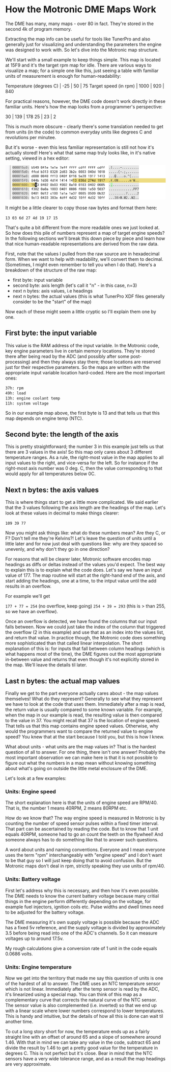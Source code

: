 # How the Motronic DME Maps Work
The DME has many, many maps - over 80 in fact. They're stored in the second 4k of program memory. 

Extracting the map info can be useful for tools like TunerPro and also generally just for visualizing and understanding the parameters the engine was designed to work with. So let's dive into the Motronic map structure. 

We'll start with a small example to keep things simple. This map is located at 15F9 and it's the target rpm map for idle. There are various ways to visualize a map; for a simple one like this, just seeing a table with familiar units of measurement is enough for human-readability:

Temperature (degrees C) | -25 | 50 | 75
Target speed (in rpm) | 1000 | 920 | 840

For practical reasons, however, the DME code doesn't work directly in these familiar units. Here's how the map looks from a programmer's perspective:

30 | 139 | 178
25 | 23 | 2

This is much more obscure - clearly there's some translation needed to get from units (in the code) to common everyday units like degrees C and revolutions per minutee. 

But it's worse - even this less familiar representation is still not how it's actually stored! Here's what that same map truly looks like, in it's native setting, viewed in a hex editor:


![](images/dme_map_reading/idle_target_map_1.png)


It might be a little clearer to copy those raw bytes and format them here:

`13 03 6d 27 4d 19 17 15`

That's quite a bit different from the more readable ones we just looked at. So how does this pile of numbers represent a map of target engine speeds? In the following sections we'll break this down piece by piece and learn how that nice human-readable representations are derived from the raw data. 

First, note that the values I pulled from the raw source are in hexadecimal form. When we want to help with readability, we'll convert them to decimal. (Sometimes, I might even remember to tell you when I do that). Here's a breakdown of the structure of the raw map:

* first byte: input variable 
* second byte: axis length (let's call it "n" - in this case, n=3)
* next n bytes: axis values, i.e headings
* next n bytes: the actual values (this is what TunerPro XDF files generally consider to be the "start" of the map) 

Now each of these might seem a little cryptic so I'll explain them one by one. 

## First byte: the input variable
This value is the RAM address of the input variable. In the Motronic code, key engine parameters live in certain memory locations. They're stored there after being read by the ADC (and possibly after some post-processing) and then they always stay there; those locations are reserved just for their respective parameters. So the maps are written with the appropriate input variable location hard-coded. Here are the most important ones:

```
37h: rpm
49h: load
13h: engine coolant temp
11h: system voltage
```

So in our example map above, the first byte is 13 and that tells us that this map depends on engine temp (NTC). 

## Second byte: the length of the axis
This is pretty straightforward; the number 3 in this example just tells us that there are 3 values in the axis! So this map only cares about 3 different temperature ranges. As a rule, the right-most value in the map applies to all input values to the right, and vice-versa for the left. So for instance if the right-most axis number was 0 deg. C, then the value corresponding to that would apply for all temperatures below 0C. 

## Next n bytes: the axis values
This is where things start to get a little more complicated. We said earlier that the 3 values following the axis length are the headings of the map. Let's look at these values in decimal to make things clearer:

```109 39 77```

Now you might ask things like: what do these numbers mean? Are they C, or F? Don't tell me they're Kelvins?! Let's leave the question of units until a little later and for now just deal with questions like: why are they spaced so unevenly, and why don't they go in one direction? 

For reasons that will be clearer later, Motronic software encodes map headings as diffs or deltas instead of the values you'd expect. The best way to explain this is to explain what the code does. Let's say we have an input value of 177. The map routine will start at the right-hand end of the axis, and start adding the headings, one at a time, to the intput value until the add results in an overflow. 

For example we'll get

```177 + 77 = 254``` (no overflow, keep going)
```254 + 39 = 293``` (this is > than 255, so we have an overflow). 

Once an overflow is detected, we have found the columns that our input falls between. Now we could just take the index of the column that triggered the overflow (2 in this example) and use that as an index into the values list, and return that value. In practice though, the Motronic code does something more sophisticated than that called linear interpolation. The short explanation of this is: for inputs that fall between column headings (which is what happens most of the time), the DME figures out the most appropriate in-between value and returns that even though it's not explicitly stored in the map. We'll leave the details til later.  

## Last n bytes: the actual map values
Finally we get to the part everyone actually cares about - the map values themselves! What do they represent? Generally to see what they represent we have to look at the code that uses them. Immediately after a map is read, the return value is usually compared to some known variable. For example, when the map in our example is read, the resulting value is then compared to the value in 37. You might recall that 37 is the location of engine speed. That tells us that this map contains engine speed values. Otherwise, why would the programmers want to compare the returned value to engine speed? You knew that at the start because I told you, but this is how I knew. 

What about units - what units are the map values in? That is the hardest question of all to answer. For one thing, there isn't one answer! Probably the most important observation we can make here is that it is not possible to figure out what the numbers in a map mean without knowing something about what's going on outside the little metal enclosure of the DME. 

Let's look at a few examples:

### Units: Engine speed
The short explanation here is that the units of engine speed are RPM/40. That is, the number 1 means 40RPM, 2 means 80RPM etc. 

How do we know that? The way engine speed is measured in Motronic is by counting the number of speed sensor pulses within a fixed timer interval. That part can be ascertained by reading the code. But to know that 1 unit equals 40RPM, someone had to go an count the teeth on the flywheel! And someone always has to do something like that to answer such questions. 

A word about units and naming conventions. Everyone and I mean everyone uses the term "rpm" interchangeably with "engine speed" and I don't want to be that guy so I will just keep doing that to avoid confusion. But the Motronic maps don't deal in rpm, strictly speaking they use units of rpm/40. 

### Units: Battery voltage
First let's address why this is necessary, and then how it's even possible. The DME needs to know the current battery voltage because many critial things in the engine perform differently depending on the voltage, for example fuel injectors, ignition coils etc. Pulse widths and dwell times need to be adjusted for the battery voltage. 

The DME measuring it's own supply voltage is possible because the ADC has a fixed 5v reference, and the supply voltage is divided by approximately 3.5 before being read into one of the ADC's channels. So it can measure voltages up to around 17.5v. 

My rough calculations give a conversion rate of 1 unit in the code equals 0.0686 volts. 


### Units: Engine temperature
Now we get into the territory that made me say this question of units is one of the hardest of all to answer. The DME uses an NTC temperature sensor which is not linear. Immediately after the temp sensor is read by the ADC, it's linearized using a special map. You can think of this map as a complementary curve that corrects the natural curve of the NTC sensor. The sensor value is also complemented (i.e. inverted) so that we end up with a linear scale where lower numbers correspond to lower temperatures. This is handy and intuitive, but the details of how all this is done can wait til another time. 

To cut a long story short for now, the temperature ends up as a fairly straight line with an offset of around 65 and a slope of somewhere around 1.46. With that in mind we can take any value in the code, subtract 65 and divide the result by 1.46 to get a pretty good value for the temperature in degrees C. This is not perfect but it's close. Bear in mind that the NTC sensors have a very wide tolerance range, and as a result the map headings are very approximate. 
